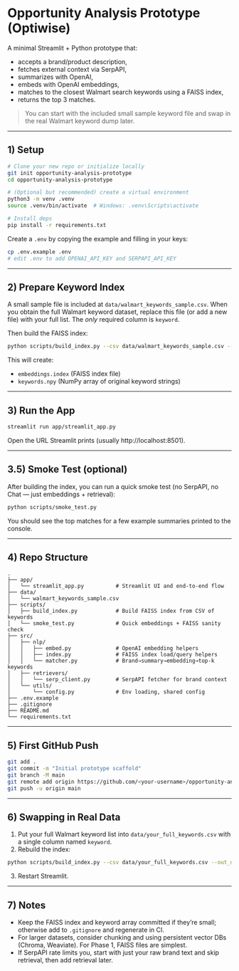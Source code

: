 
# Opportunity Analysis Prototype (Optiwise)

A minimal Streamlit + Python prototype that:
- accepts a brand/product description,
- fetches external context via SerpAPI,
- summarizes with OpenAI,
- embeds with OpenAI embeddings,
- matches to the closest Walmart search keywords using a FAISS index,
- returns the top 3 matches.

> You can start with the included small sample keyword file and swap in the real Walmart keyword dump later.

---

## 1) Setup

```bash
# Clone your new repo or initialize locally
git init opportunity-analysis-prototype
cd opportunity-analysis-prototype

# (Optional but recommended) create a virtual environment
python3 -m venv .venv
source .venv/bin/activate  # Windows: .venv\Scripts\activate

# Install deps
pip install -r requirements.txt
```

Create a `.env` by copying the example and filling in your keys:

```bash
cp .env.example .env
# edit .env to add OPENAI_API_KEY and SERPAPI_API_KEY
```

---

## 2) Prepare Keyword Index

A small sample file is included at `data/walmart_keywords_sample.csv`.
When you obtain the full Walmart keyword dataset, replace this file (or add a new file) with your full list.
The *only* required column is `keyword`.

Then build the FAISS index:

```bash
python scripts/build_index.py --csv data/walmart_keywords_sample.csv --out_dir .
```

This will create:
- `embeddings.index` (FAISS index file)
- `keywords.npy` (NumPy array of original keyword strings)

---

## 3) Run the App

```bash
streamlit run app/streamlit_app.py
```

Open the URL Streamlit prints (usually http://localhost:8501).

---

## 3.5) Smoke Test (optional)

After building the index, you can run a quick smoke test (no SerpAPI, no Chat — just embeddings + retrieval):

```bash
python scripts/smoke_test.py
```

You should see the top matches for a few example summaries printed to the console.

---

## 4) Repo Structure

```
.
├── app/
│   └── streamlit_app.py          # Streamlit UI and end-to-end flow
├── data/
│   └── walmart_keywords_sample.csv
├── scripts/
│   ├── build_index.py            # Build FAISS index from CSV of keywords
│   └── smoke_test.py             # Quick embeddings + FAISS sanity check
├── src/
│   ├── nlp/
│   │   ├── embed.py              # OpenAI embedding helpers
│   │   ├── index.py              # FAISS index load/query helpers
│   │   └── matcher.py            # Brand→summary→embedding→top-k keywords
│   ├── retrievers/
│   │   └── serp_client.py        # SerpAPI fetcher for brand context
│   └── utils/
│       └── config.py             # Env loading, shared config
├── .env.example
├── .gitignore
├── README.md
└── requirements.txt
```

---

## 5) First GitHub Push

```bash
git add .
git commit -m "Initial prototype scaffold"
git branch -M main
git remote add origin https://github.com/<your-username>/opportunity-analysis-prototype.git
git push -u origin main
```

---

## 6) Swapping in Real Data

1. Put your full Walmart keyword list into `data/your_full_keywords.csv` with a single column named `keyword`.
2. Rebuild the index:

```bash
python scripts/build_index.py --csv data/your_full_keywords.csv --out_dir .
```

3. Restart Streamlit.

---

## 7) Notes

- Keep the FAISS index and keyword array committed if they’re small; otherwise add to `.gitignore` and regenerate in CI.
- For larger datasets, consider chunking and using persistent vector DBs (Chroma, Weaviate). For Phase 1, FAISS files are simplest.
- If SerpAPI rate limits you, start with just your raw brand text and skip retrieval, then add retrieval later.
